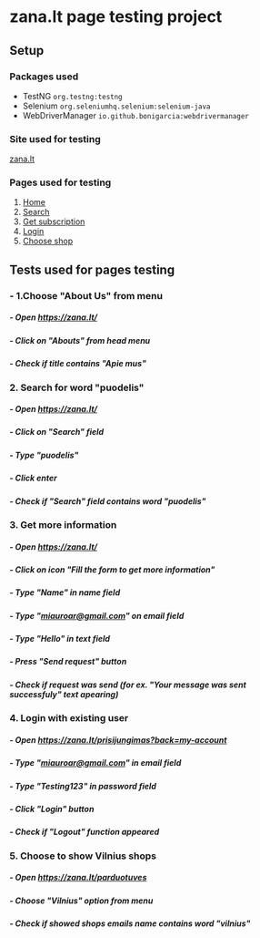 # zana.lt page testing project

## Setup
### Packages used
- TestNG `org.testng:testng`
- Selenium `org.seleniumhq.selenium:selenium-java`
- WebDriverManager `io.github.bonigarcia:webdrivermanager`

### Site used for testing
[zana.lt](https://zana.lt/)

### Pages used for testing
1. [Home](https://zana.lt/)
2. [Search](https://zana.lt/)
3. [Get subscription](https://zana.lt/)
4. [Login](https://zana.lt/prisijungimas?back=my-account)
5. [Choose shop](https://zana.lt/parduotuves)


## Tests used for pages testing

### - 1.Choose "About Us" from menu
##### - Open https://zana.lt/
##### - Click on "Abouts" from head menu
##### - Check if title contains "Apie mus"

### 2. Search for word "puodelis"
##### - Open https://zana.lt/
##### - Click on "Search" field
##### - Type "puodelis"
##### - Click enter
##### - Check if "Search" field contains word "puodelis"

### 3. Get more information
##### - Open  https://zana.lt/
##### - Click on icon "Fill the form to get more information"
##### - Type "Name" in name field
##### - Type "miauroar@gmail.com" on email field
##### - Type "Hello" in text field
##### - Press "Send request" button
##### - Check if request was send (for ex. "Your message was sent successfuly" text apearing)


### 4. Login with existing user
##### - Open https://zana.lt/prisijungimas?back=my-account
##### - Type "miauroar@gmail.com" in email field
##### - Type "Testing123" in password field
##### - Click  "Login" button
##### - Check if "Logout" function appeared

### 5. Choose to show Vilnius shops
##### - Open https://zana.lt/parduotuves
##### - Choose "Vilnius" option from menu
##### - Check if showed shops emails name contains word "vilnius"


